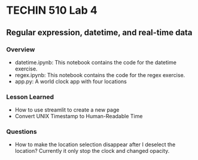 # TECHIN 510 Lab 4 

## Regular expression, datetime, and real-time data

### Overview
- datetime.ipynb: This notebook contains the code for the datetime exercise.
- regex.ipynb: This notebook contains the code for the regex exercise.
- app.py: A world clock app with four locations 

### Lesson Learned
- How to use streamlit to create a new page
- Convert UNIX Timestamp to Human-Readable Time

### Questions
- How to make the location selection disappear after I deselect the location? Currently it only stop the clock and changed opacity.
